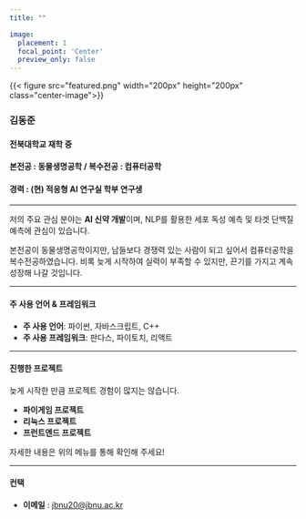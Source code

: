 ```yaml
---
title: ""

image:
  placement: 1
  focal_point: 'Center'
  preview_only: false
---
```

{{< figure src="featured.png" width="200px" height="200px" class="center-image">}}

### 김동준

#### 전북대학교 재학 중

#### 본전공 : 동물생명공학 / 복수전공 : 컴퓨터공학

#### 경력 : (현) 적응형 AI 연구실 학부 연구생

***
저의 주요 관심 분야는 **AI 신약 개발**이며, NLP를 활용한 세포 독성 예측 및 타겟 단백질 예측에 관심이 있습니다.

본전공이 동물생명공학이지만, 남들보다 경쟁력 있는 사람이 되고 싶어서 컴퓨터공학을 복수전공하였습니다. 비록 늦게 시작하여 실력이 부족할 수 있지만, 끈기를 가지고 계속 성장해 나갈 것입니다.

***

#### 주 사용 언어 & 프레임워크

- **주 사용 언어**: 파이썬, 자바스크립트, C++
- **주 사용 프레임워크**: 판다스, 파이토치, 리액트

***

#### 진행한 프로젝트

늦게 시작한 만큼 프로젝트 경험이 많지는 않습니다. 

- **파이게임 프로젝트**
- **리눅스 프로젝트**
- **프런트엔드 프로젝트**

자세한 내용은 위의 메뉴를 통해 확인해 주세요!

***

#### 컨택

- **이메일** : [jbnu20@jbnu.ac.kr](mailto:jbnu20@jbnu.ac.kr)
